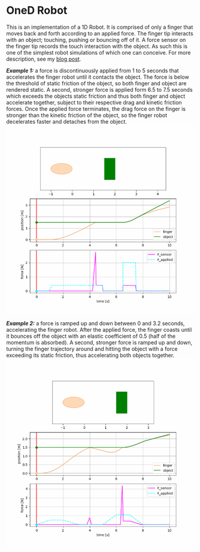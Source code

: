 [//]: <> (shift-command-V to toggle preview)
OneD Robot
==========

This is an implementation of a 1D Robot.  It is comprised of only a finger that moves back and forth according to an applied force.  The finger tip interacts with an object; touching, pushing or bouncing off of it.  A force sensor on the finger tip records the touch interaction with the object.  As such this is one of the simplest robot simulations of which one can conceive.  For more description, see my [blog post](https://jdsalmonson.github.io/1D-robot/).

***Example 1:*** a force is discontinuously applied from 1 to 5 seconds that accelerates the finger robot until it contacts the object.  The force is below the threshold of static friction of the object, so both finger and object are rendered static.  A second, stronger force is applied form 6.5 to 7.5 seconds which exceeds the objects static friction and thus both finger and object accelerate together, subject to their respective drag and kinetic friction forces.  Once the applied force terminates, the drag force on the finger is stronger than the kinetic friction of the object, so the finger robot decelerates faster and detaches from the object.
![](/images/oneD_robot.gif)

***Example 2:*** a force is ramped up and down between 0 and 3.2 seconds, accelerating the finger robot.  After the applied force, the finger coasts until it bounces off the object with an elastic coefficient of 0.5 (half of the momentum is absorbed).  A second, stronger force is ramped up and down, turning the finger trajectory around and hitting the object with a force exceeding its static friction, thus accelerating both objects together.
![](/images/oneD_robot2.gif)